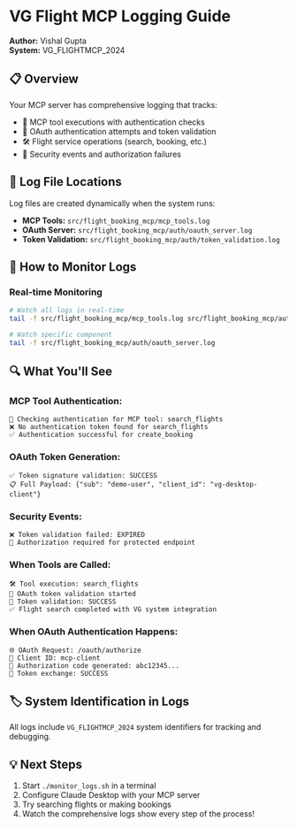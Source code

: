 # VG Flight MCP Logging Guide
**Author:** Vishal Gupta  
**System:** VG_FLIGHTMCP_2024  

## 📋 Overview
Your MCP server has comprehensive logging that tracks:
- 🔧 MCP tool executions with authentication checks
- 🔐 OAuth authentication attempts and token validation
- 🛠️ Flight service operations (search, booking, etc.)
- 🚨 Security events and authorization failures

## 📍 Log File Locations
Log files are created dynamically when the system runs:
- **MCP Tools:** `src/flight_booking_mcp/mcp_tools.log`
- **OAuth Server:** `src/flight_booking_mcp/auth/oauth_server.log`
- **Token Validation:** `src/flight_booking_mcp/auth/token_validation.log`

## 🚀 How to Monitor Logs

### Real-time Monitoring
```bash
# Watch all logs in real-time
tail -f src/flight_booking_mcp/mcp_tools.log src/flight_booking_mcp/auth/*.log

# Watch specific component
tail -f src/flight_booking_mcp/auth/oauth_server.log
```

## 🔍 What You'll See

### MCP Tool Authentication:
```
🔐 Checking authentication for MCP tool: search_flights
❌ No authentication token found for search_flights
✅ Authentication successful for create_booking
```

### OAuth Token Generation:
```
✅ Token signature validation: SUCCESS
📋 Full Payload: {"sub": "demo-user", "client_id": "vg-desktop-client"}
```

### Security Events:
```
❌ Token validation failed: EXPIRED
🚨 Authorization required for protected endpoint
```

### When Tools are Called:
```
🛠️ Tool execution: search_flights
🔐 OAuth token validation started
🔑 Token validation: SUCCESS
✅ Flight search completed with VG system integration
```

### When OAuth Authentication Happens:
```
🌐 OAuth Request: /oauth/authorize
👤 Client ID: mcp-client
🔐 Authorization code generated: abc12345...
🎫 Token exchange: SUCCESS
```

## 🏷️ System Identification in Logs
All logs include `VG_FLIGHTMCP_2024` system identifiers for tracking and debugging.

## 💡 Next Steps
1. Start `./monitor_logs.sh` in a terminal
2. Configure Claude Desktop with your MCP server
3. Try searching flights or making bookings
4. Watch the comprehensive logs show every step of the process!
